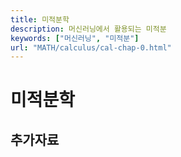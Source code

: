 ```yaml
---
title: 미적분학
description: 머신러닝에서 활용되는 미적분
keywords: ["머신러닝", "미적분"]
url: "MATH/calculus/cal-chap-0.html"
---
```


# 미적분학

## 추가자료